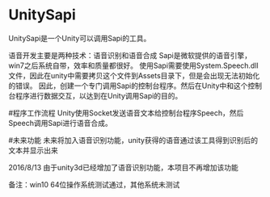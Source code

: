 ﻿# UnitySapi
UnitySapi是一个Unity可以调用Sapi的工具。

语音开发主要是两种技术：语音识别和语音合成
Sapi是微软提供的语音引擎，win7之后系统自带，效率和质量都很好。
使用Sapi需要使用System.Speech.dll文件，因此在unity中需要拷贝这个文件到Assets目录下，但是会出现无法初始化的错误。
因此，创建一个专门调用Sapi的控制台程序。然后在Unity中和这个控制台程序进行数据交互，以达到在Unity调用Sapi的目的。

#程序工作流程
Unity使用Socket发送语音文本给控制台程序Speech，然后Speech调用Sapi进行语音合成。

#未来功能
未来将加入语音识别功能，unity获得的语音通过该工具得到识别后的文本并显示出来

2016/8/13 由于unity3d已经增加了语音识别功能，本项目不再增加该功能

备注：win10 64位操作系统测试通过，其他系统未测试
